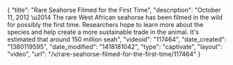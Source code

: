 {
    "title": "Rare Seahorse Filmed for the First Time",
    "description": "October 11, 2012 \u2014 The rare West African seahorse has been filmed in the wild for possibly the first time. Researchers hope to learn more about the species and help create a more sustainable trade in the animal. It's estimated that around 150 million seah",
    "videoid": "117464",
    "date_created": "1380119595",
    "date_modified": "1418181042",
    "type": "captivate",
    "layout": "video",
    "url": "\/v\/rare-seahorse-filmed-for-the-first-time\/117464"
}